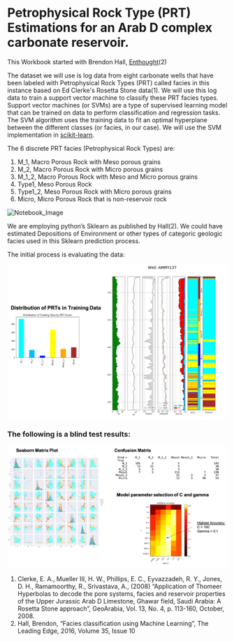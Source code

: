 # Petrophysical Rock Type (PRT) Estimations for an Arab D complex carbonate reservoir.

This Workbook started with Brendon Hall, [Enthought](https://www.enthought.com/)(2)

The dataset we will use is log data from eight carbonate wells that have been labeled with Petrophysical Rock Types (PRT) called facies in this instance based on Ed Clerke's Rosetta Stone data(1).  We will use this log data to train a support vector machine to classify these PRT facies types.  Support vector machines (or SVMs) are a type of supervised learning model that can be trained on data to perform classification and regression tasks.  The SVM algorithm uses the training data to fit an optimal hyperplane between the different classes (or facies, in our case).  We will use the SVM implementation in [scikit-learn](http://scikit-learn.org/stable/modules/svm.html).

The 6 discrete PRT facies (Petrophysical Rock Types) are: 
1. M_1, Macro Porous Rock with Meso porous grains
2. M_2, Macro Porous Rock with Micro porous grains 
3. M_1_2, Macro Porous Rock with Meso and Micro porous grains 
4. Type1, Meso Porous Rock
5. Type1_2, Meso Porous Rock with Micro porous grains
6. Micro, Micro Porous Rock that is non-reservoir rock


![Notebook_Image](geolog_altair_thomeer.gif)


We are employing python’s Sklearn as published by Hall(2). We could have estimated Depositions of Environment or other types of categoric geologic facies used in this Sklearn prediction process.

The initial process is evaluating the data:

![Notebook_Image](blindtest.png)

### The following is a blind test results:
 
![Notebook_Image](evaluate.png)






1.	Clerke, E. A., Mueller III, H. W., Phillips, E. C., Eyvazzadeh, R. Y., Jones, D. H., Ramamoorthy, R., Srivastava, A., (2008) “Application of Thomeer Hyperbolas to decode the pore systems, facies and reservoir properties of the Upper Jurassic Arab D Limestone, Ghawar field, Saudi Arabia: A Rosetta Stone approach”, GeoArabia, Vol. 13, No. 4, p. 113-160, October, 2008. 
2.	Hall, Brendon, “Facies classification using Machine Learning”, The Leading Edge, 2016, Volume 35, Issue 10
 
